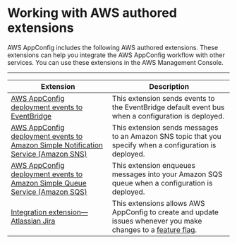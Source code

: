 # Working with AWS authored extensions<a name="working-with-appconfig-extensions-about-predefined"></a>

AWS AppConfig includes the following AWS authored extensions\. These extensions can help you integrate the AWS AppConfig workflow with other services\. You can use these extensions in the AWS Management Console\.


****  

| Extension | Description | 
| --- | --- | 
|  [AWS AppConfig deployment events to EventBridge](https://docs.aws.amazon.com/appconfig/latest/userguide/working-with-appconfig-extensions-about-predefined-notification-eventbridge.html)  |  This extension sends events to the EventBridge default event bus when a configuration is deployed\.   | 
|  [AWS AppConfig deployment events to Amazon Simple Notification Service \(Amazon SNS\)](https://docs.aws.amazon.com/appconfig/latest/userguide/working-with-appconfig-extensions-about-predefined-notification-sns.html)  |  This extension sends messages to an Amazon SNS topic that you specify when a configuration is deployed\.   | 
|  [AWS AppConfig deployment events to Amazon Simple Queue Service \(Amazon SQS\)](https://docs.aws.amazon.com/appconfig/latest/userguide/working-with-appconfig-extensions-about-predefined-notification-sqs.html)  |  This extension enqueues messages into your Amazon SQS queue when a configuration is deployed\.  | 
|  [Integration extension—Atlassian Jira](https://docs.aws.amazon.com/appconfig/latest/userguide/working-with-appconfig-extensions-about-jira.html)  |  This extensions allows AWS AppConfig to create and update issues whenever you make changes to a [feature flag](https://docs.aws.amazon.com/appconfig/latest/userguide/appconfig-creating-configuration-and-profile.html#appconfig-creating-configuration-and-profile-feature-flags)\.   | 